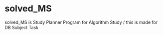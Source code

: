 # solved_MS
solved_MS is Study Planner Program for Algorithm Study / this is made for DB Subject Task
